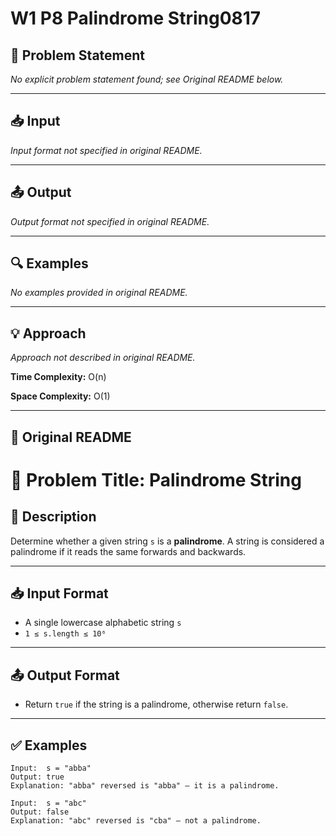 # W1 P8 Palindrome String0817

## 📝 Problem Statement

_No explicit problem statement found; see Original README below._

---

## 📥 Input

_Input format not specified in original README._

---

## 📤 Output

_Output format not specified in original README._

---

## 🔍 Examples

_No examples provided in original README._

---

## 💡 Approach

_Approach not described in original README._

**Time Complexity:** O(n)

**Space Complexity:** O(1)

---

## 🔁 Original README

# 🔁 Problem Title: Palindrome String

## 📄 Description
Determine whether a given string `s` is a **palindrome**. A string is considered a palindrome if it reads the same forwards and backwards.

---

## 📥 Input Format

- A single lowercase alphabetic string `s`
- `1 ≤ s.length ≤ 10⁶`

---

## 📤 Output Format

- Return `true` if the string is a palindrome, otherwise return `false`.

---

## ✅ Examples

```text
Input:  s = "abba"
Output: true
Explanation: "abba" reversed is "abba" — it is a palindrome.

Input:  s = "abc"
Output: false
Explanation: "abc" reversed is "cba" — not a palindrome.
```
